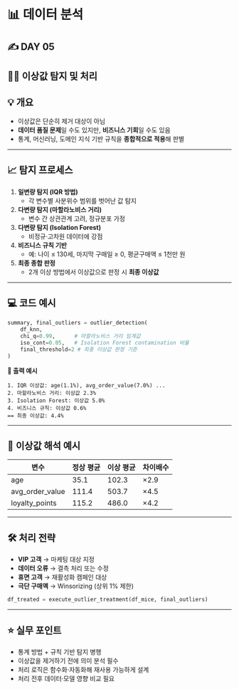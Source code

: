 # 📊 데이터 분석

## **✍️ DAY 05**

## 🕵️‍♂️ 이상값 탐지 및 처리

## 💡 개요

- 이상값은 단순히 제거 대상이 아님
- **데이터 품질 문제**일 수도 있지만, **비즈니스 기회**일 수도 있음
- 통계, 머신러닝, 도메인 지식 기반 규칙을 **종합적으로 적용**해 판별

---

## 📈 탐지 프로세스

1. **일변량 탐지 (IQR 방법)**
    - 각 변수별 사분위수 범위를 벗어난 값 탐지
2. **다변량 탐지 (마할라노비스 거리)**
    - 변수 간 상관관계 고려, 정규분포 가정
3. **다변량 탐지 (Isolation Forest)**
    - 비정규·고차원 데이터에 강점
4. **비즈니스 규칙 기반**
    - 예: 나이 ≤ 130세, 마지막 구매일 ≥ 0, 평균구매액 ≤ 1천만 원
5. **최종 종합 판정**
    - 2개 이상 방법에서 이상값으로 판정 시 **최종 이상값**

---

## 💻 코드 예시

```python
summary, final_outliers = outlier_detection(
    df_knn,
    chi_q=0.99,      # 마할라노비스 거리 임계값
    iso_cont=0.05,   # Isolation Forest contamination 비율
    final_threshold=2 # 최종 이상값 판정 기준
)
```

**📝 출력 예시**

```
1. IQR 이상값: age(1.1%), avg_order_value(7.0%) ...
2. 마할라노비스 거리: 이상값 2.3%
3. Isolation Forest: 이상값 5.0%
4. 비즈니스 규칙: 이상값 0.6%
== 최종 이상값: 4.4%
```

---

## 🤔 이상값 해석 예시

| 변수 | 정상 평균 | 이상 평균 | 차이배수 |
| --- | --- | --- | --- |
| age | 35.1 | 102.3 | ×2.9 |
| avg_order_value | 111.4 | 503.7 | ×4.5 |
| loyalty_points | 115.2 | 486.0 | ×4.2 |

---

## 🛠️ 처리 전략

- **VIP 고객** → 마케팅 대상 지정
- **데이터 오류** → 결측 처리 또는 수정
- **휴면 고객** → 재활성화 캠페인 대상
- **극단 구매액** → Winsorizing (상위 1% 제한)

```python
df_treated = execute_outlier_treatment(df_mice, final_outliers)
```

---

## ⭐ 실무 포인트

- 통계 방법 + 규칙 기반 탐지 병행
- 이상값을 제거하기 전에 의미 분석 필수
- 처리 로직은 함수화·자동화해 재사용 가능하게 설계
- 처리 전후 데이터·모델 영향 비교 필요